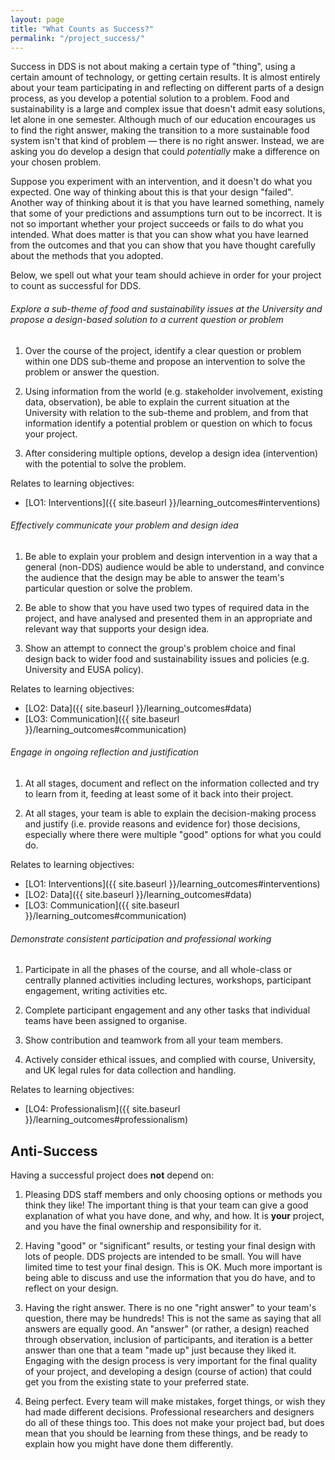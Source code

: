 ```yaml
---
layout: page
title: "What Counts as Success?"
permalink: "/project_success/"
---
```


Success in DDS is not about making a certain type of "thing", using
a certain amount of  technology, or getting certain results. It is almost
entirely about your team participating in and reflecting on different parts of
a design process, as you develop a potential solution to a problem.  Food and
sustainability is a large and complex issue that doesn't admit easy solutions,
let alone in one semester. Although much of our education encourages us to
find the right answer, making the transition to a more sustainable food system
isn't that kind of problem &mdash; there is no right answer. Instead, we are
asking you do develop a design that could *potentially* make a difference on
your chosen problem.

Suppose you experiment with an intervention, and it doesn't do what you
expected. One way of thinking about this is that your design "failed". Another
way of thinking about it is that you have learned something, namely that
some of your predictions and assumptions turn out to be incorrect. It is not
so important whether your project succeeds or fails to do what you intended.
What does matter is that you can show what you have learned from the outcomes
and that you can show that you have thought carefully about the methods that
you adopted.

Below, we spell out what your team should achieve in order for your project to count as successful for DDS.

###### Explore a sub-theme of food and sustainability issues at the University and propose a design-based solution to a current question or problem


1. Over the course of the project, identify a clear question or problem within one DDS 
sub-theme and propose an intervention to solve the problem or answer the question. 

2. Using information from the world (e.g. stakeholder involvement, existing data, observation), be able to explain the current situation at the University with relation to the sub-theme and 
problem, and from that information identify a potential problem or question on which to focus your 
project.

3. After considering multiple options, develop a design idea (intervention) with the 
potential to solve the problem. 

Relates to learning objectives:

* [LO1: Interventions]({{ site.baseurl }}/learning_outcomes#interventions)


###### Effectively communicate your problem and design idea

1. Be able to explain your problem and design intervention in a way that a general (non-DDS) audience 
would be able to understand, and convince the audience that the design may be able to answer the 
team's particular question or solve the problem.

2. Be able to show that you have used two types of required data in the project, and have analysed and 
presented them in an appropriate and relevant way that supports your design idea.

3. Show an attempt to connect the group's problem choice and final design back to wider food and 
sustainability issues and policies (e.g. University and EUSA policy).

Relates to learning objectives:

* [LO2: Data]({{ site.baseurl }}/learning_outcomes#data)
* [LO3: Communication]({{ site.baseurl }}/learning_outcomes#communication)


###### Engage in ongoing reflection and justification

1. At all stages,  document and reflect on the information collected and try to learn from 
it, feeding at least some of it back into their project. 

2. At all stages, your team is able to explain the  decision-making process and justify (i.e. provide 
reasons and evidence for) those decisions, especially where there were multiple "good" options for 
what you could do.

Relates to learning objectives:

* [LO1: Interventions]({{ site.baseurl }}/learning_outcomes#interventions)
* [LO2: Data]({{ site.baseurl }}/learning_outcomes#data)
* [LO3: Communication]({{ site.baseurl }}/learning_outcomes#communication)


###### Demonstrate consistent participation and professional working

1. Participate in all the phases of the course, and all whole-class or centrally planned activities 
including lectures, workshops, participant engagement, writing activities etc.

2. Complete participant engagement and any other tasks that individual teams have been 
assigned to organise.

3. Show contribution and teamwork from all your team members.

4. Actively consider ethical issues, and complied with course, University, and UK legal rules for 
data collection and handling. 

Relates to learning objectives:

* [LO4: Professionalism]({{ site.baseurl }}/learning_outcomes#professionalism)


## Anti-Success

Having a successful project does **not** depend on:

1. Pleasing DDS staff members and only choosing options or methods you think
they like! The  important thing is that your team can give a good explanation
of what you have done, and why,  and how. It is **your** project, and you have
the final ownership and responsibility for it.

2. Having "good" or "significant" results, or testing your final design with
lots of people. DDS  projects are intended to be small. You will have limited
time to test your final design. This is OK. Much more important is being able
to discuss and use the information  that you do have, and to reflect on your
design.

3. Having the right answer. There is no one "right answer" to your team's
question, there may be hundreds! This is not the same as saying that all
answers are equally good. An "answer" (or rather,  a design) reached through
observation, inclusion of participants, and iteration is a better answer than
one that a team "made up" just because they liked it. Engaging with the
design process is very  important for the final quality of your project, and
developing a design (course of action) that could  get you from the existing
state to your preferred state.

4. Being perfect. Every team will make mistakes, forget things, or wish they
had made different  decisions. Professional researchers and designers do all
of these things too. This does not make  your project bad, but does mean that
you should be learning from these things, and be ready to explain how you
might have done them differently. 
